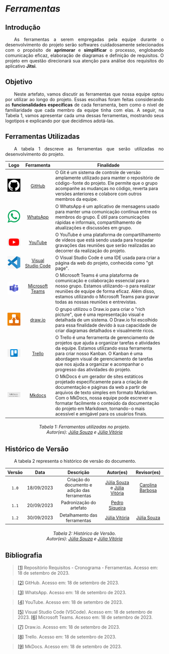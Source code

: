 # ***Ferramentas***

## **Introdução**
<p align="justify">
&emsp;&emsp;As ferramentas a serem empregadas pela equipe durante o desenvolvimento do projeto serão softwares cuidadosamente selecionados com o propósito de <b>aprimorar</b> e <b>simplificar</b> o processo, englobando comunicação eficaz, elaboração de diagramas e definição de requisitos. O projeto em questão direcionará sua atenção para análise dos requisitos do aplicativo <b>Jitsi</b>.
</p>

## **Objetivo**
<p align="justify">
&emsp;&emsp;Neste artefato, vamos discutir as ferramentas que nossa equipe optou por utilizar ao longo do projeto. Essas escolhas foram feitas considerando as <b>funcionalidades específicas</b> de cada ferramenta, bem como o nível de familiaridade que cada membro da equipe tinha com elas. A seguir, na Tabela 1, vamos apresentar cada uma dessas ferramentas, mostrando seus logotipos e explicando por que decidimos adotá-las.
</p>

## **Ferramentas Utilizadas**
<p align="justify">
&emsp;&emsp;A tabela 1 descreve as ferramentas que serão utilizadas no desenvolvimento do projeto.
</p>

|                                                                   Logo                                                                    |                             Ferramenta                              | Finalidade                                                                                        |
|:-----------------------------------------------------------------------------------------------------------------------------------------:|:-------------------------------------------------------------------:|---------------------------------------------------------------------------------------------------|
|   <img src="https://raw.githubusercontent.com/Requisitos-de-Software/2023.2-Jitsi/main/docs/assets/github.png" alt="Github" width=75px>   |                    [GitHub](https://github.com)                     |O Git é um sistema de controle de versão amplamente utilizado para manter o repositório de código-fonte do projeto. Ele permite que o grupo acompanhe as mudanças no código, reverta para versões anteriores e colabore com outros membros da equipe.                     |
| <img src="https://raw.githubusercontent.com/Requisitos-de-Software/2023.2-Jitsi/main/docs/assets/whatsapp.png" alt="Whatsapp" width=75px> |                [WhatsApp](https://www.whatsapp.com/)                | O WhatsApp é um aplicativo de mensagens usado para manter uma comunicação contínua entre os membros do grupo. É útil para comunicações rápidas e informais, compartilhamento de atualizações e discussões em grupo. |
|  <img src="https://raw.githubusercontent.com/Requisitos-de-Software/2023.2-Jitsi/main/docs/assets/youtube.png" alt="YouTube" width=75px>  |                   [YouTube](https://youtube.com)                    | O YouTube é uma plataforma de compartilhamento de vídeos que está sendo usada para hospedar gravações das reuniões que serão realizadas ao decorrer da realização do projeto.                                                  |
|   <img src="https://raw.githubusercontent.com/Requisitos-de-Software/2023.2-Jitsi/main/docs/assets/vscode.png" alt="VScode" width=75px>   |         [Visual Studio Code](https://code.visualstudio.com)         | O Visual Studio Code é uma IDE usada para criar a página da web do projeto, conhecida como "git page".                                                 |
|    <img src="https://raw.githubusercontent.com/Requisitos-de-Software/2023.2-Jitsi/main/docs/assets/teams.png" alt="Teams" width=75px>    | [Microsoft Teams](https://www.microsoft.com/pt-br/microsoft-teams/) | O Microsoft Teams é uma plataforma de comunicação e colaboração essencial para o nosso grupo. Estamos utilizando-o para realizar reuniões de equipe de forma eficaz. Além disso, estamos utilizando o Microsoft Teams para gravar todas as nossas reuniões e entrevistas.         |
|   <img src="https://raw.githubusercontent.com/Requisitos-de-Software/2023.2-Jitsi/main/docs/assets/drawio.png" alt="Drawio" width=75px>   |                 [draw.io](https://www.drawio.com/)                  | O grupo utilizou o Draw.io para criar o "rich picture", que é uma representação visual e detalhada de um sistema. O Draw.io foi escolhido para essa finalidade devido à sua capacidade de criar diagramas detalhados e visualmente ricos.                                                        |
|  <img src="https://raw.githubusercontent.com/Requisitos-de-Software/2023.2-Jitsi/main/docs/assets/trello.png" alt="Trello" width=110px>   |                  [Trello](https://www.trello.com/)                  | O Trello é uma ferramenta de gerenciamento de projetos que ajuda a organizar tarefas e atividades da equipe. Estamos utilizando essa ferramenta para criar nosso Kanban. O Kanban é uma abordagem visual de gerenciamento de tarefas que nos ajuda a organizar e acompanhar o progresso das atividades do projeto.                                                  |
|  <img src="https://raw.githubusercontent.com/Requisitos-de-Software/2023.2-Jitsi/main/docs/assets/mkdocs.png" alt="Mkdocs" width=110px>   |                  [Mkdocs](https://www.mkdocs.org/)                  | O MkDocs é um gerador de sites estáticos projetado especificamente para a criação de documentação e páginas da web a partir de arquivos de texto simples em formato Markdown. Com o MkDocs, nossa equipe pode escrever e formatar facilmente o conteúdo da documentação do projeto em Markdown, tornando-o mais acessível e amigável para os usuários finais.                       |

<h6 align = "center"> Tabela 1: Ferramentas utilizadas no projeto.
<br>Autor(es): <a href="https://github.com/JuliaSSouza">Júlia Souza</a> e <a href="https://github.com/Juhvitoria4">Júlia Vitória</a></h6>

## **Histórico de Versão**
<p align="justify">
&emsp;&emsp;A tabela 2 representa o histórico de versão do documento.
</p>

| Versão |    Data    |                   Descrição                   |                                            Autor(es)                                            |                     Revisor(es)                     |
|:------:|:----------:|:---------------------------------------------:|:-----------------------------------------------------------------------------------------------:|:---------------------------------------------------:|
| `1.0`  | 18/09/2023 | Criação do documento e adição das ferramentas | [Júlia Souza](https://github.com/JuliaSSouza) e [Júlia Vitória](https://github.com/Juhvitoria4) | [Carolina Barbosa](https://github.com/CarolinaBarb) |
| `1.1`  | 20/09/2023 |           Padronização do artefato            |                          [Pedro Siqueira](https://github.com/PedroSiq)                          |                                                     |
| `1.2`  | 30/09/2023 | Detalhamento das ferramentas | [Júlia Vitória](https://github.com/Juhvitoria4) |[Júlia Souza](https://github.com/JuliaSSouza) |
<center>
<h6> Tabela 2: Histórico de Versão.
<br> Autor(es): <a href="https://github.com/JuliaSSouza">Júlia Souza</a> e <a href="https://github.com/Juhvitoria4">Júlia Vitória</a></h6>
</center>

## **Bibliografia**

> <a href="https://github.com/Requisitos-de-Software/2023.2-Jitsi">[1]</a> Repositório Requisitos - Cronograma - Ferramentas. Acesso em: 18 de setembro de 2023.

> <a href="https://github.com">[2]</a> GitHub. Acesso em: 18 de setembro de 2023.

> <a href="https://web.whatsapp.com/">[3]</a> WhatsApp. Acesso em: 18 de setembro de 2023.

> <a href="https://www.youtube.com">[4]</a> YouTube. Acesso em: 18 de setembro de 2023.

> <a href="https://code.visualstudio.com/">[5]</a> Visual Studio Code (VSCode). Acesso em: 18 de setembro de 2023.
> <a href="https://teams.microsoft.com/">[6]</a> Microsoft Teams. Acesso em: 18 de setembro de 2023.

> <a href="https://www.draw.io/">[7]</a> Draw.io. Acesso em: 18 de setembro de 2023.

> <a href="https://trello.com">[8]</a> Trello. Acesso em: 18 de setembro de 2023.

> <a href="https://www.mkdocs.org/">[9]</a> MkDocs. Acesso em: 18 de setembro de 2023.
